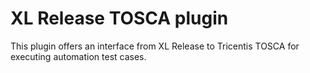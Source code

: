 # XL Release TOSCA plugin

This plugin offers an interface from XL Release to Tricentis TOSCA for executing automation test cases. 
